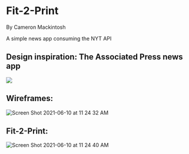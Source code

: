 # Fit-2-Print

By Cameron Mackintosh

A simple news app consuming the NYT API

## Design inspiration: The Associated Press news app

<img src="https://user-images.githubusercontent.com/72054706/121570231-ec575080-c9de-11eb-98a7-a5c01cf5e11a.png">


## Wireframes:

![Screen Shot 2021-06-10 at 11 24 32 AM](https://user-images.githubusercontent.com/72054706/121569978-9edae380-c9de-11eb-9f94-d7daeb287dc8.png)


## Fit-2-Print:

![Screen Shot 2021-06-10 at 11 24 40 AM](https://user-images.githubusercontent.com/72054706/121570047-b6b26780-c9de-11eb-945b-620f31811e58.png)

